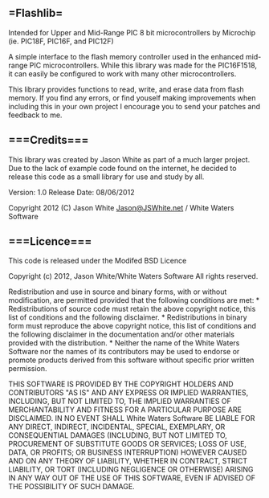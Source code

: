 =Flashlib=
-----
Intended for Upper and Mid-Range PIC 8 bit microcontrollers by Microchip (ie. PIC18F, PIC16F, and PIC12F)

A simple interface to the flash memory controller used in the enhanced mid-range PIC microcontrollers. While this library was made for the PIC16F1518, it can easily be configured to work with many other microcontrollers.

This library provides functions to read, write, and erase data from flash memory. If you find any errors, or find youself making improvements when including this in your own project I encourage you to send your patches and feedback to me.
 
===Credits===
-----
This library was created by Jason White as part of a much larger project. Due to the lack of example code found on the internet, he decided to release this code as a small library for use and study by all.

Version: 1.0
Release Date: 08/06/2012

Copyright 2012 (C) Jason White <Jason@JSWhite.net> / White Waters Software

===Licence===
-----
This code is released under the Modifed BSD Licence

Copyright (c) 2012, Jason White/White Waters Software
All rights reserved.

Redistribution and use in source and binary forms, with or without
modification, are permitted provided that the following conditions are met:
    * Redistributions of source code must retain the above copyright
      notice, this list of conditions and the following disclaimer.
    * Redistributions in binary form must reproduce the above copyright
      notice, this list of conditions and the following disclaimer in the
      documentation and/or other materials provided with the distribution.
    * Neither the name of the White Waters Software nor the
      names of its contributors may be used to endorse or promote products
      derived from this software without specific prior written permission.

THIS SOFTWARE IS PROVIDED BY THE COPYRIGHT HOLDERS AND CONTRIBUTORS "AS IS" AND
ANY EXPRESS OR IMPLIED WARRANTIES, INCLUDING, BUT NOT LIMITED TO, THE IMPLIED
WARRANTIES OF MERCHANTABILITY AND FITNESS FOR A PARTICULAR PURPOSE ARE
DISCLAIMED. IN NO EVENT SHALL White Waters Software  BE LIABLE FOR ANY
DIRECT, INDIRECT, INCIDENTAL, SPECIAL, EXEMPLARY, OR CONSEQUENTIAL DAMAGES
(INCLUDING, BUT NOT LIMITED TO, PROCUREMENT OF SUBSTITUTE GOODS OR SERVICES;
LOSS OF USE, DATA, OR PROFITS; OR BUSINESS INTERRUPTION) HOWEVER CAUSED AND
ON ANY THEORY OF LIABILITY, WHETHER IN CONTRACT, STRICT LIABILITY, OR TORT
(INCLUDING NEGLIGENCE OR OTHERWISE) ARISING IN ANY WAY OUT OF THE USE OF THIS
SOFTWARE, EVEN IF ADVISED OF THE POSSIBILITY OF SUCH DAMAGE.
